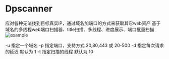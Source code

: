 # Dpscanner
应对各种无法找到目标真实IP，通过域名加端口的方式来获取其它web资产
基于域名的多线程web端口扫描器、title扫描、多线程、进度展示、端口批量扫描
![example](https://user-images.githubusercontent.com/58037546/166131144-cfc16e4f-2842-432c-9027-dffa2b82b743.png)

-u   指定一个域名
-p   指定端口，支持方式 20,80,443  或 20-500
-d   指定每次请求的延迟   默认为 1
-t   指定扫描的线程   默认为 10
